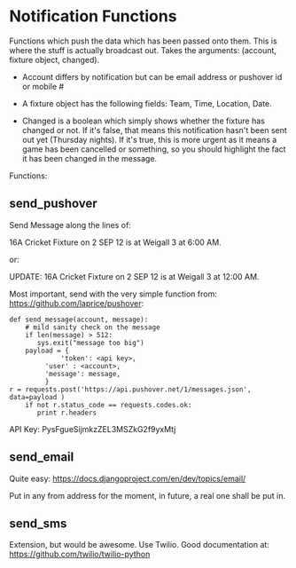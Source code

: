 Notification Functions
=======================

Functions which push the data which has been passed onto them. This is where the stuff is actually broadcast out. Takes the arguments: (account, fixture object, changed).

- Account differs by notification but can be email address or pushover id or mobile #

- A fixture object has the following fields: Team, Time, Location, Date.

- Changed is a boolean which simply shows whether the fixture has changed or not. If it's false, that means this notification hasn't been sent out yet (Thursday nights). If it's true, this is more urgent as it means a game has been cancelled or something, so you should highlight the fact it has been changed in the message.


Functions:

## send_pushover ##

Send Message along the lines of:

16A Cricket Fixture on 2 SEP 12 is at Weigall 3 at 6:00 AM.

or:

UPDATE: 16A Cricket Fixture on 2 SEP 12 is at Weigall 3 at 12:00 AM.

Most important, send with the very simple function from: https://github.com/laprice/pushover:

    def send_message(account, message):
    	# mild sanity check on the message
    	if len(message) > 512:
           sys.exit("message too big")
    	payload = {
      	         'token': <api key>,
     		 'user' : <account>,
    		 'message': message,
    		 }
	r = requests.post('https://api.pushover.net/1/messages.json', data=payload )
    	if not r.status_code == requests.codes.ok:
           print r.headers

API Key: PysFgueSijmkzZEL3MSZkG2f9yxMtj

## send_email ##

Quite easy: https://docs.djangoproject.com/en/dev/topics/email/

Put in any from address for the moment, in future, a real one shall be put in.

## send_sms ##

Extension, but would be awesome. Use Twilio. Good documentation at: https://github.com/twilio/twilio-python